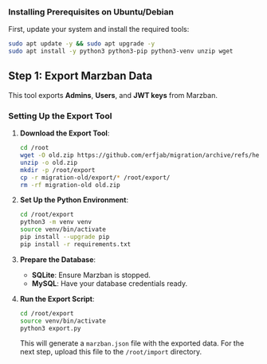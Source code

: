 ### Installing Prerequisites on Ubuntu/Debian

First, update your system and install the required tools:

```bash
sudo apt update -y && sudo apt upgrade -y
sudo apt install -y python3 python3-pip python3-venv unzip wget
```

## Step 1: Export Marzban Data

This tool exports **Admins**, **Users**, and **JWT keys** from Marzban.

### Setting Up the Export Tool

1. **Download the Export Tool**:
   ```bash
   cd /root
   wget -O old.zip https://github.com/erfjab/migration/archive/refs/heads/old.zip
   unzip -o old.zip
   mkdir -p /root/export
   cp -r migration-old/export/* /root/export/
   rm -rf migration-old old.zip
   ```

2. **Set Up the Python Environment**:
   ```bash
   cd /root/export
   python3 -m venv venv
   source venv/bin/activate
   pip install --upgrade pip
   pip install -r requirements.txt
   ```

3. **Prepare the Database**:
   - **SQLite**: Ensure Marzban is stopped.
   - **MySQL**: Have your database credentials ready.

4. **Run the Export Script**:
   ```bash
   cd /root/export
   source venv/bin/activate
   python3 export.py
   ```

   This will generate a `marzban.json` file with the exported data. For the next step, upload this file to the `/root/import` directory.